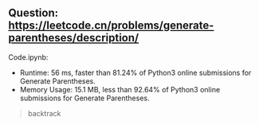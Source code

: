 ## Question: https://leetcode.cn/problems/generate-parentheses/description/

Code.ipynb:
* Runtime: 56 ms, faster than 81.24% of Python3 online submissions for Generate Parentheses.
* Memory Usage: 15.1 MB, less than 92.64% of Python3 online submissions for Generate Parentheses.
> backtrack